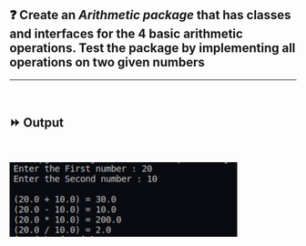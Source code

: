 ## :question: Create an *Arithmetic package* that has classes and interfaces for the 4 basic arithmetic operations. Test the package by implementing all operations on two given numbers
___
<br>

## :fast_forward: Output

<br>

<img src="../../Image/co4pg2op1.png" width="400"></img><br>